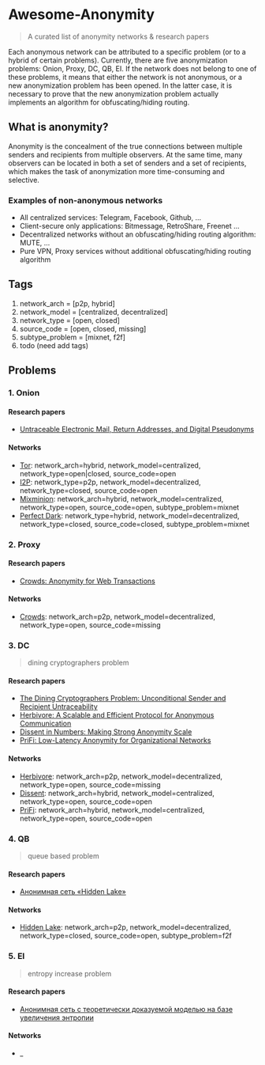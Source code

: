 # Awesome-Anonymity
> A curated list of anonymity networks & research papers

Each anonymous network can be attributed to a specific problem (or to a hybrid of certain problems). Currently, there are five anonymization problems: Onion, Proxy, DC, QB, EI. If the network does not belong to one of these problems, it means that either the network is not anonymous, or a new anonymization problem has been opened. In the latter case, it is necessary to prove that the new anonymization problem actually implements an algorithm for obfuscating/hiding routing.

## What is anonymity?

Anonymity is the concealment of the true connections between multiple senders and recipients from multiple observers. At the same time, many observers can be located in both a set of senders and a set of recipients, which makes the task of anonymization more time-consuming and selective.

### Examples of non-anonymous networks

* All centralized services: Telegram, Facebook, Github, ...
* Client-secure only applications: Bitmessage, RetroShare, Freenet ...
* Decentralized networks without an obfuscating/hiding routing algorithm: MUTE, ...
* Pure VPN, Proxy services without additional obfuscating/hiding routing algorithm

## Tags

1. network_arch = [p2p, hybrid]
2. network_model = [centralized, decentralized]
3. network_type = [open, closed]
4. source_code = [open, closed, missing]
5. subtype_problem = [mixnet, f2f]
6. todo (need add tags)

## Problems

### 1. Onion

#### Research papers
* [Untraceable Electronic Mail, Return Addresses, and Digital Pseudonyms](https://dl.acm.org/doi/10.1145/358549.358563)

#### Networks
* [Tor](https://www.torproject.org/ru/): network_arch=hybrid, network_model=centralized, network_type=open|closed, source_code=open
* [I2P](https://geti2p.com/): network_type=p2p, network_model=decentralized, network_type=closed, source_code=open
* [Mixminion](https://github.com/mixminion/mixminion): network_arch=hybrid, network_model=centralized, network_type=open, source_code=open, subtype_problem=mixnet
* [Perfect Dark](http://www21.atwiki.jp/botubotubotubotu/): network_type=hybrid, network_model=decentralized, network_type=closed, source_code=closed, subtype_problem=mixnet

### 2. Proxy

#### Research papers
* [Crowds: Anonymity for Web Transactions](https://web.archive.org/web/20051212103028/http://avirubin.com/crowds.pdf)

#### Networks
* [Crowds](https://en.wikipedia.org/wiki/Crowds_(anonymity_network)): network_arch=p2p, network_model=decentralized, network_type=open, source_code=missing

### 3. DC
> dining cryptographers problem

#### Research papers
* [The Dining Cryptographers Problem: Unconditional Sender and Recipient Untraceability](https://www.cs.cornell.edu/people/egs/herbivore/dcnets.html)
* [Herbivore: A Scalable and Efficient Protocol for Anonymous Communication](https://www.cs.cornell.edu/people/egs/herbivore/herbivore.pdf)
* [Dissent in Numbers: Making Strong Anonymity Scale](https://dedis.cs.yale.edu/dissent/papers/osdi12.pdf)
* [PriFi: Low-Latency Anonymity for Organizational Networks](https://petsymposium.org/2020/files/papers/issue4/popets-2020-0059.pdf)

#### Networks
* [Herbivore](https://www.cs.cornell.edu/people/egs/herbivore/faq.html): network_arch=p2p, network_model=decentralized, network_type=open, source_code=missing
* [Dissent](https://github.com/dedis/Dissent): network_arch=hybrid, network_model=centralized, network_type=open, source_code=open
* [PriFi](https://github.com/dedis/prifi): network_arch=hybrid, network_model=centralized, network_type=open, source_code=open

### 4. QB
> queue based problem

#### Research papers
* [Анонимная сеть «Hidden Lake»](https://github.com/number571/go-peer/blob/master/docs/hidden_lake_anonymous_network.pdf)

#### Networks
* [Hidden Lake](https://github.com/number571/go-peer/tree/master/cmd/hidden_lake): network_arch=p2p, network_model=decentralized, network_type=closed, source_code=open, subtype_problem=f2f

### 5. EI
> entropy increase problem

#### Research papers
* [Анонимная сеть с теоретически доказуемой моделью на базе увеличения энтропии](https://habr.com/ru/articles/743630/)

#### Networks
* _

